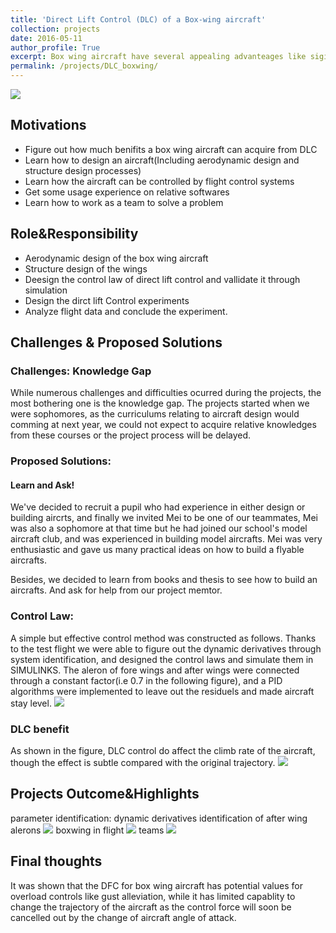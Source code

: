 ```yaml
---
title: 'Direct Lift Control (DLC) of a Box-wing aircraft'
collection: projects
date: 2016-05-11
author_profile: True
excerpt: Box wing aircraft have several appealing advanteages like siginicantlty reduced wingspan and more compact wing structures. Besides, the existence of the two wings have also introduced the capability of direct lift control(DLC). To explore the potential value of this and gain knowledges about box wing design, a team was built and a <a href="https://baike.baidu.com/item/%E5%9B%BD%E5%AE%B6%E5%A4%A7%E5%AD%A6%E7%94%9F%E5%88%9B%E6%96%B0%E6%80%A7%E5%AE%9E%E9%AA%8C%E8%AE%A1%E5%88%92 ">National University Student Innovation Program</a> was applied to fund the research. Several box wing aircrafts was design and built. A DFC control Law was also designed by parametric identifications based on flight tests. DFC flight tests were performed and the data was analyzed. It was shown that the DFC for box wing aircraft has potential values for overload controls like gust alleviation, while it has limited capablity to change the trajectory of the aircraft as the control force will soon be cancelled out by the change of aircraft angle of attack. **[read more](/projects/DLC_boxwing/)**
permalink: /projects/DLC_boxwing/
---
```




![](https://github.com/TsingQAQ/TsingQAQ.github.io/blob/master/images/DLC/DLC.jpg?raw=true)

## Motivations
* Figure out how much benifits a box wing aircraft can acquire from DLC
* Learn how to design an aircraft(Including aerodynamic design and structure design processes)
* Learn how the aircraft can be controlled by flight control systems
* Get some usage experience on relative softwares
* Learn how to work as a team to solve a problem


## Role&Responsibility

* Aerodynamic design of the box wing aircraft
* Structure design of the wings
* Deesign the control law of direct lift control and vallidate it through simulation
* Design the dirct lift Control experiments
* Analyze flight data and conclude the experiment. 

## Challenges & Proposed Solutions
### Challenges: Knowledge Gap
While numerous challenges and difficulties ocurred during the projects, the most bothering one is the knowledge gap. The projects started when we were sophomores, as the curriculums relating to aircraft design would comming at next year, we could not expect to acquire relative knowledges from these courses or the project process will be delayed.

### Proposed Solutions:
#### Learn and Ask!
We've decided to recruit a pupil who had experience in either design or building aircrts, and finally we invited Mei to be one of our teammates, Mei was also a sophomore at that time but he had joined our school's model aircraft club, and was experienced in building model aircrafts. Mei was very enthusiastic and gave us many practical ideas on how to build a flyable aircrafts.

Besides, we decided to learn from books and thesis to see how to build an aircrafts. And ask for help from our project memtor.

### Control Law:
A simple but effective control method was constructed as follows. Thanks to the test flight we were able to figure out the dynamic derivatives through system identification, and designed the control laws and simulate them in SIMULINKS. The aleron of fore wings and after wings were connected through a constant factor(i.e 0.7 in the following figure), and a PID algorithms were implemented to leave out the residuels and made aircraft stay level.
![](https://github.com/TsingQAQ/TsingQAQ.github.io/blob/master/images/DLC/%E6%8E%A7%E5%88%B6%E4%BA%86.png?raw=true)
### DLC benefit
As shown in the figure, DLC control do affect the climb rate of the aircraft, though the effect is subtle compared with the original trajectory.
![](https://github.com/TsingQAQ/TsingQAQ.github.io/blob/master/images/DLC/123.jpg?raw=true)
## Projects Outcome&Highlights

parameter identification: dynamic derivatives identification of after wing alerons 
![](https://github.com/TsingQAQ/TsingQAQ.github.io/blob/master/images/DLC/%E6%B0%94%E5%8A%A8%E8%BE%A8%E8%AF%86.jpg?raw=true)
boxwing in flight
![](https://github.com/TsingQAQ/TsingQAQ.github.io/blob/master/images/DLC/in%20flight.png?raw=true)
teams
![](https://github.com/TsingQAQ/TsingQAQ.github.io/blob/master/images/DLC/340345738520796829.jpg?raw=true)
## Final thoughts
It was shown that the DFC for box wing aircraft has potential values for overload controls like gust alleviation, while it has limited capablity to change the trajectory of the aircraft as the control force will soon be cancelled out by the change of aircraft angle of attack.
